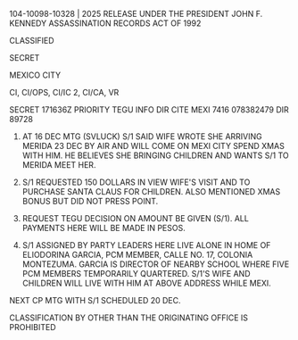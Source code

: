 104-10098-10328 | 2025 RELEASE UNDER THE PRESIDENT JOHN F. KENNEDY ASSASSINATION RECORDS ACT OF 1992

CLASSIFIED

SECRET

MEXICO CITY

CI, CI/OPS, CI/IC 2, CI/CA, VR

SECRET 171636Z
PRIORITY TEGU INFO DIR CITE MEXI 7416 078382479
DIR 89728

1. AT 16 DEC MTG (SVLUCK) S/1 SAID WIFE WROTE SHE ARRIVING MERIDA 23
DEC BY AIR AND WILL COME ON MEXI CITY SPEND XMAS WITH HIM. HE
BELIEVES SHE BRINGING CHILDREN AND WANTS S/1 TO MERIDA MEET HER.

2. S/1 REQUESTED 150 DOLLARS IN VIEW WIFE'S VISIT AND TO PURCHASE
SANTA CLAUS FOR CHILDREN. ALSO MENTIONED XMAS BONUS BUT DID NOT
PRESS POINT.

3. REQUEST TEGU DECISION ON AMOUNT BE GIVEN (S/1). ALL PAYMENTS
HERE WILL BE MADE IN PESOS.

4. S/1 ASSIGNED BY PARTY LEADERS HERE LIVE ALONE IN HOME OF
ELIODORINA GARCIA, PCM MEMBER, CALLE NO. 17, COLONIA MONTEZUMA.
GARCIA IS DIRECTOR OF NEARBY SCHOOL WHERE FIVE PCM MEMBERS TEMPORARILY
QUARTERED. S/1'S WIFE AND CHILDREN WILL LIVE WITH HIM AT ABOVE
ADDRESS WHILE MEXI.

NEXT CP MTG WITH S/1 SCHEDULED 20 DEC.

CLASSIFICATION BY OTHER THAN THE ORIGINATING OFFICE IS PROHIBITED
